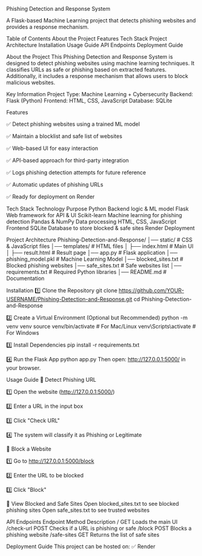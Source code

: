 Phishing Detection and Response System


A Flask-based Machine Learning project that detects phishing websites and provides a response mechanism.

 Table of Contents
 About the Project
 Features
 Tech Stack
 Project Architecture
 Installation
 Usage Guide
 API Endpoints
 Deployment Guide

About the Project
This Phishing Detection and Response System is designed to detect phishing websites using machine learning techniques. It classifies URLs as safe or phishing based on extracted features. Additionally, it includes a response mechanism that allows users to block malicious websites.

 Key Information
 Project Type: Machine Learning + Cybersecurity
 Backend: Flask (Python)
 Frontend: HTML, CSS, JavaScript
 Database: SQLite

 Features
 
✅ Detect phishing websites using a trained ML model

✅ Maintain a blocklist and safe list of websites

✅ Web-based UI for easy interaction

✅ API-based approach for third-party integration

✅ Logs phishing detection attempts for future reference

✅ Automatic updates of phishing URLs

✅ Ready for deployment on Render

Tech Stack
Technology	                             Purpose
Python	                                 Backend logic & ML model
Flask                	                   Web framework for API & UI
Scikit-learn	                           Machine learning for phishing detection
Pandas & NumPy       	                   Data processing
HTML, CSS, JavaScript	                   Frontend
SQLite                                   Database to store blocked & safe sites
Render                                 	 Deployment

 Project Architecture
 Phishing-Detection-and-Response/
│── static/                  # CSS & JavaScript files
│── templates/               # HTML files
│   ├── index.html           # Main UI
│   ├── result.html          # Result page
│── app.py                   # Flask application
│── phishing_model.pkl       # Machine Learning Model
│── blocked_sites.txt        # Blocked phishing websites
│── safe_sites.txt           # Safe websites list
│── requirements.txt         # Required Python libraries
│── README.md                # Documentation

 Installation
1️⃣  Clone the Repository
git clone https://github.com/YOUR-USERNAME/Phishing-Detection-and-Response.git
cd Phishing-Detection-and-Response

2️⃣ Create a Virtual Environment (Optional but Recommended)
python -m venv venv
source venv/bin/activate  # For Mac/Linux
venv\Scripts\activate  # For Windows

3️⃣ Install Dependencies
pip install -r requirements.txt

4️⃣ Run the Flask App
python app.py
Then open: http://127.0.0.1:5000/ in your browser.


 Usage Guide
🔹 Detect Phishing URL

1️⃣ Open the website (http://127.0.0.1:5000/)

2️⃣ Enter a URL in the input box

3️⃣ Click "Check URL"

4️⃣ The system will classify it as Phishing or Legitimate

🔹 Block a Website

1️⃣ Go to http://127.0.0.1:5000/block

2️⃣ Enter the URL to be blocked

3️⃣ Click "Block"

🔹 View Blocked and Safe Sites
Open blocked_sites.txt to see blocked phishing sites
Open safe_sites.txt to see trusted websites


API Endpoints
Endpoint	             Method	                  Description
/	                     GET	                    Loads the main UI
/check-url   	         POST                   	Checks if a URL is phishing or safe
/block	               POST	                    Blocks a phishing website
/safe-sites  	         GET	                    Returns the list of safe sites

Deployment Guide
This project can be hosted on:
✅ Render









